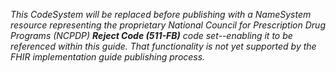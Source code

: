 *This CodeSystem will be replaced before publishing with a NameSystem resource representing the proprietary National Council for Prescription Drug Programs (NCPDP) **Reject Code (511-FB)** code set--enabling it to be referenced within this guide. That functionality is not yet supported by the FHIR implementation guide publishing process.*

<br><br>